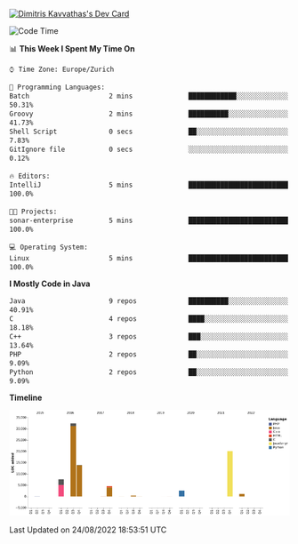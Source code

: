<a href="https://app.daily.dev/JimR21"><img src="https://api.daily.dev/devcards/1a6ea627b9cf4de4a4f1b5f5cac8c85e.png?r=t8i" width="400" alt="Dimitris Kavvathas's Dev Card"/></a>

<!--START_SECTION:waka-->
![Code Time](http://img.shields.io/badge/Code%20Time-3%2C571%20hrs%2041%20mins-blue)

📊 **This Week I Spent My Time On** 

```text
⌚︎ Time Zone: Europe/Zurich

💬 Programming Languages: 
Batch                    2 mins              ████████████░░░░░░░░░░░░░   50.31% 
Groovy                   2 mins              ██████████░░░░░░░░░░░░░░░   41.73% 
Shell Script             0 secs              ██░░░░░░░░░░░░░░░░░░░░░░░   7.83% 
GitIgnore file           0 secs              ░░░░░░░░░░░░░░░░░░░░░░░░░   0.12%

🔥 Editors: 
IntelliJ                 5 mins              █████████████████████████   100.0%

🐱‍💻 Projects: 
sonar-enterprise         5 mins              █████████████████████████   100.0%

💻 Operating System: 
Linux                    5 mins              █████████████████████████   100.0%

```

**I Mostly Code in Java** 

```text
Java                     9 repos             ██████████░░░░░░░░░░░░░░░   40.91% 
C                        4 repos             ████░░░░░░░░░░░░░░░░░░░░░   18.18% 
C++                      3 repos             ███░░░░░░░░░░░░░░░░░░░░░░   13.64% 
PHP                      2 repos             ██░░░░░░░░░░░░░░░░░░░░░░░   9.09% 
Python                   2 repos             ██░░░░░░░░░░░░░░░░░░░░░░░   9.09%

```


**Timeline**

![Chart not found](https://raw.githubusercontent.com/JimR21/JimR21/master/charts/bar_graph.png) 


 Last Updated on 24/08/2022 18:53:51 UTC
<!--END_SECTION:waka-->

<!--
**JimR21/JimR21** is a ✨ _special_ ✨ repository because its `README.md` (this file) appears on your GitHub profile.

Here are some ideas to get you started:

- 🔭 I’m currently working on ...
- 🌱 I’m currently learning ...
- 👯 I’m looking to collaborate on ...
- 🤔 I’m looking for help with ...
- 💬 Ask me about ...
- 📫 How to reach me: ...
- 😄 Pronouns: ...
- ⚡ Fun fact: ...
-->
